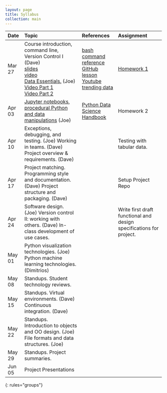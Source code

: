 ```yaml
---
layout: page
title: Syllabus
collection: main
---
```


| Date      | Topic                                                         | References       | Assignment     |
|:----------|:----------------|:---------------|:-------------------|
|Mar 27     | Course introduction, command line, Version Control I (Dave)<br>[slides](https://github.com/UWSEDS/LectureNotes-Spring2018/blob/master/01-Course-Introduction-And-Data-Essentials.ppt?raw=true)<br>[video](https://uw.hosted.panopto.com/Panopto/Pages/Viewer.aspx?id=7f0f93e4-1fce-45d1-b126-a8b100095e22)<br> [Data Essentials.](https://github.com/UWSEDS/LectureNotes/tree/master/Data-Essentials) (Joe)<br> [Video Part 1](https://uw.hosted.panopto.com/Panopto/Pages/Viewer.aspx?id=8a0512e5-b7b4-4900-b7be-a8b1002fdb3a)<br> [Video Part 2](https://uw.hosted.panopto.com/Panopto/Pages/Viewer.aspx?id=23364b1c-36b5-41c9-9cdf-a8b100358db4)      | [bash command reference](https://github.com/UWDIRECT/UWDIRECT.github.io/raw/master/Wi18_content/SEDS/CSE%20390%20Bash%20Command%20Reference.pdf)<br>[GitHub lesson](http://swcarpentry.github.io/git-novice/)<br>[Youtube trending data](https://github.com/UWSEDS/uwseds.github.io/blob/master/data/youtube-new.zip?raw=true)         | [Homework 1](https://classroom.github.com/a/LzpGBykH)   |
|Apr 03     | [Jupyter notebooks, procedural Python and data manipulations](https://github.com/UWSEDS/LectureNotes/blob/master/02-Python-and-Data/Lecture-Python-And-Data-Spring-2018.ipynb) (Joe)  | [Python Data Science Handbook](https://jakevdp.github.io/PythonDataScienceHandbook/)                  | Homework 2 |
|Apr 10     | Exceptions, debugging, and testing. (Joe)  Working in teams. (Dave)  Project overview & requirements. (Dave)   |     | Testing with tabular data.                 |
|Apr 17     | Project matching. Programming style and documentation. (Dave)  Project structure and packaging. (Dave) |           |  Setup Project Repo    |
|Apr 24     | Software design. (Joe)  Version control II: working with others. (Dave) In-class development of use cases.      || Write first draft functional and design specifications for project.  |
|May 01     | Python visualization technologies. (Joe) Python machine learning technologies. (Dimitrios)    | ||
|May 08     | Standups. Student technology reviews.   | ||
|May 15     | Standups. Virtual environments. (Dave) Continuous integration. (Dave)      | ||
|May 22     | Standups. Introduction to objects and OO design. (Joe) File formats and data structures. (Joe)     | ||
|May 29     | Standups. Project summaries.                                            | ||
|Jun 05     | Project Presentations   |
{: rules="groups"}

